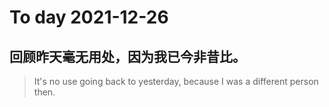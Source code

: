 
# To day 2021-12-26


## 回顾昨天毫无用处，因为我已今非昔比。
> It's no use going back to yesterday, because I was a different person then.

    